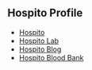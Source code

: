 ## Hospito Profile

- [Hospito](https://hospito.in)
- [Hospito Lab](https://labs.hospito.in)
- [Hospito Blog](https://blog.hospito.in)
- [Hospito Blood Bank](https://bloodbank.hospito.in/BloodBank)
